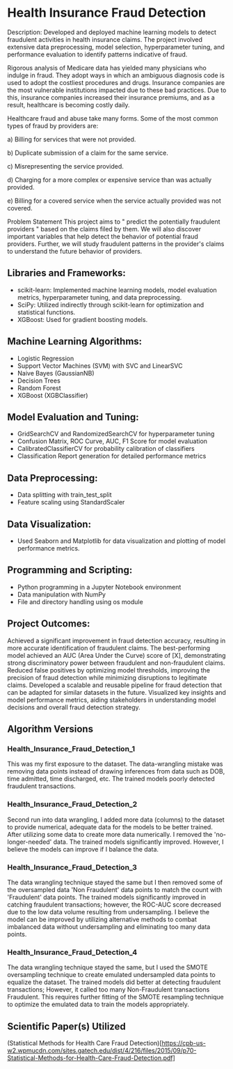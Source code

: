 # Health Insurance Fraud Detection

Description: Developed and deployed machine learning models to detect fraudulent activities in health insurance claims. The project involved extensive data preprocessing, model selection, hyperparameter tuning, and performance evaluation to identify patterns indicative of fraud.

Rigorous analysis of Medicare data has yielded many physicians who indulge in fraud. They adopt ways in which an ambiguous diagnosis code is used to adopt the costliest procedures and drugs. Insurance companies are the most vulnerable institutions impacted due to these bad practices. Due to this, insurance companies increased their insurance premiums, and as a result, healthcare is becoming costly daily.

Healthcare fraud and abuse take many forms. Some of the most common types of fraud by providers are:

a) Billing for services that were not provided.

b) Duplicate submission of a claim for the same service.

c) Misrepresenting the service provided.

d) Charging for a more complex or expensive service than was actually provided.

e) Billing for a covered service when the service actually provided was not covered.

Problem Statement
This project aims to " predict the potentially fraudulent providers " based on the claims filed by them. We will also discover important variables that help detect the behavior of potential fraud providers. Further, we will study fraudulent patterns in the provider's claims to understand the future behavior of providers.


## Libraries and Frameworks:

- scikit-learn: Implemented machine learning models, model evaluation metrics, hyperparameter tuning, and data preprocessing.
- SciPy: Utilized indirectly through scikit-learn for optimization and statistical functions.
- XGBoost: Used for gradient boosting models.

## Machine Learning Algorithms:

- Logistic Regression
- Support Vector Machines (SVM) with SVC and LinearSVC
- Naive Bayes (GaussianNB)
- Decision Trees
- Random Forest
- XGBoost (XGBClassifier)

## Model Evaluation and Tuning:

- GridSearchCV and RandomizedSearchCV for hyperparameter tuning
- Confusion Matrix, ROC Curve, AUC, F1 Score for model evaluation
- CalibratedClassifierCV for probability calibration of classifiers
- Classification Report generation for detailed performance metrics

## Data Preprocessing:
- Data splitting with train_test_split
- Feature scaling using StandardScaler

## Data Visualization:

- Used Seaborn and Matplotlib for data visualization and plotting of model performance metrics.

## Programming and Scripting:

- Python programming in a Jupyter Notebook environment
- Data manipulation with NumPy
- File and directory handling using os module

## Project Outcomes:

Achieved a significant improvement in fraud detection accuracy, resulting in more accurate identification of fraudulent claims.
The best-performing model achieved an AUC (Area Under the Curve) score of [X], demonstrating strong discriminatory power between fraudulent and non-fraudulent claims.
Reduced false positives by optimizing model thresholds, improving the precision of fraud detection while minimizing disruptions to legitimate claims.
Developed a scalable and reusable pipeline for fraud detection that can be adapted for similar datasets in the future.
Visualized key insights and model performance metrics, aiding stakeholders in understanding model decisions and overall fraud detection strategy.

## Algorithm Versions 
### Health_Insurance_Fraud_Detection_1
This was my first exposure to the dataset. The data-wrangling mistake was removing data points instead of drawing inferences from data such as DOB, time admitted, time discharged, etc. The trained models poorly detected fraudulent transactions.

### Health_Insurance_Fraud_Detection_2
Second run into data wrangling, I added more data (columns) to the dataset to provide numerical, adequate data for the models to be better trained. After utilizing some data to create more data numerically. I removed the 'no-longer-needed' data. The trained models significantly improved. However, I believe the models can improve if I balance the data.

### Health_Insurance_Fraud_Detection_3
The data wrangling technique stayed the same but I then removed some of the oversampled data 'Non Fraudulent' data points to match the count with 'Fraudulent' data points. The trained models significantly improved in catching fraudulent transactions; however, the ROC-AUC score decreased due to the low data volume resulting from undersampling. I believe the model can be improved by utilizing alternative methods to combat imbalanced data without undersampling and eliminating too many data points.

### Health_Insurance_Fraud_Detection_4
The data wrangling technique stayed the same, but I used the SMOTE oversampling technique to create emulated undersampled data points to equalize the dataset. The trained models did better at detecting fraudulent transactions; However, it called too many Non-Fraudulent transactions Fraudulent. This requires further fitting of the SMOTE resampling technique to optimize the emulated data to train the models appropriately.

## Scientific Paper(s) Utilized
(Statistical Methods for Health Care Fraud Detection)[https://cpb-us-w2.wpmucdn.com/sites.gatech.edu/dist/4/216/files/2015/09/p70-Statistical-Methods-for-Health-Care-Fraud-Detection.pdf]
